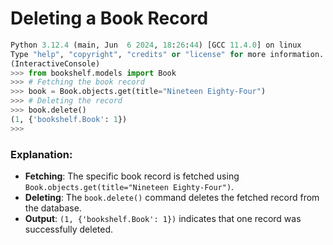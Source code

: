 # Deleting a Book Record
```python
Python 3.12.4 (main, Jun  6 2024, 18:26:44) [GCC 11.4.0] on linux
Type "help", "copyright", "credits" or "license" for more information.
(InteractiveConsole)
>>> from bookshelf.models import Book
>>> # Fetching the book record 
>>> book = Book.objects.get(title="Nineteen Eighty-Four")
>>> # Deleting the record 
>>> book.delete()
(1, {'bookshelf.Book': 1})
>>> 
```
### Explanation:
- **Fetching**: The specific book record is fetched using `Book.objects.get(title="Nineteen Eighty-Four")`.
- **Deleting**: The `book.delete()` command deletes the fetched record from the database.
- **Output**: `(1, {'bookshelf.Book': 1})` indicates that one record was successfully deleted.


